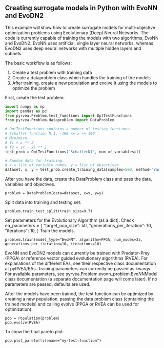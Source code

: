 ## Creating surrogate models in Python with EvoNN and EvoDN2

This example will show how to create surrogate models for multi-objective optimization problems using Evolutionary (Deep) Neural Networks. The code is currently capable of training the models with two algorithms, EvoNN and EvoDN2. EvoNN uses artificial, single layer neural networks, whereas EvoDN2 uses deep neural networks with multiple hidden layers and subnets.

The basic workflow is as follows:
1. Create a test problem with training data
2. Create a dataproblem class which handles the training of the models
3. After training, create a new population and evolve it using the models to optimize the problem

First, create the test problem:
```python
import numpy as np
import pandas as pd
from pyrvea.Problem.test_functions import OptTestFunctions
from pyrvea.Problem.dataproblem import DataProblem

# OptTestFunctions contains a number of testing functions.
# Schaffer function N.1, -100 <= x <= 100
# Minimize:
# f1 = x ** 2
# f2 = (x - 2) ** 2
test_prob = OptTestFunctions("SchafferN1", num_of_variables=1)

# Random data for training.
# x = list of variable names, y = list of objectives
dataset, x, y = test_prob.create_training_data(samples=500, method="random")

```
After you have the data, create the DataProblem class and pass the data, variables and objectives.
```
problem = DataProblem(data=dataset, x=x, y=y)
```
Split data into training and testing set:
```
problem.train_test_split(train_size=0.7)
```
Set parameters for the Evolutionary Algorithm (as a dict). Check 
ea_parameters = {
    "target_pop_size": 50,
    "generations_per_iteration": 10,
    "iterations": 10,
}
Train the models.

```
problem.train(model_type="EvoNN", algorithm=PPGA, num_nodes=25, generations_per_iteration=10, iterations=10)
```
EvoNN and EvoDN2 models can currently be trained with Predator-Prey (PPGA) or reference vector guided evolutionary algorithms (RVEA). For explanations of the different EAs, see their respective class documentation at pyRVEA/EAs.
Training parameters can currently be passed as kwargs. For available parameters, see pyrvea.Problem.evonn_problem.EvoNNModel class documentation (a separate documentation page will come later). If no parameters are passed, defaults are used.

After the models have been trained, the test function can be optimized by creating a new population, passing the data problem class (containing the trained models) and calling evolve (PPGA or RVEA can be used for optimization):

```
pop = Population(problem)
pop.evolve(RVEA)
```
To show the final pareto plot:
```
pop.plot_pareto(filename="my-test-function")
```
